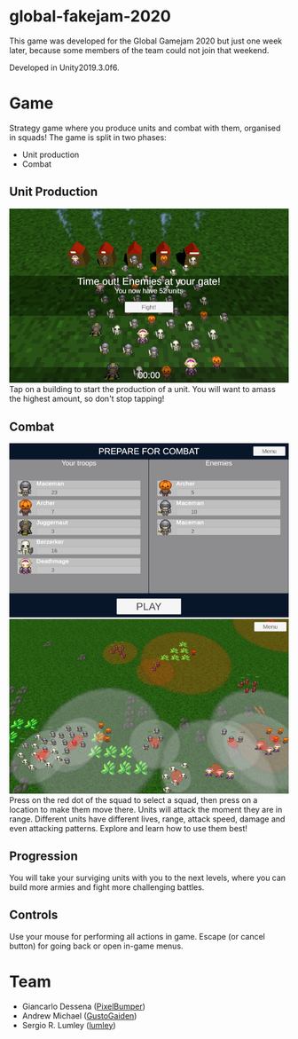# global-fakejam-2020

This game was developed for the Global Gamejam 2020 but just one week later, because some members of the team could not join that weekend.

Developed in Unity2019.3.0f6.

# Game

Strategy game where you produce units and combat with them, organised in squads!
The game is split in two phases:
 - Unit production
 - Combat

## Unit Production
![Build phase](Documentation/build_phase.png)
Tap on a building to start the production of a unit. You will want to amass the highest amount, so don't stop tapping!

## Combat
![Prepare for combat](Documentation/prepare_phase.png)
![Combat](Documentation/combat_phase.png)
Press on the red dot of the squad to select a squad, then press on a location to make them move there. Units will attack the moment they are in range.
Different units have different lives, range, attack speed, damage and even attacking patterns. Explore and learn how to use them best!

## Progression

You will take your surviging units with you to the next levels, where you can build more armies and fight more challenging battles.


## Controls

Use your mouse for performing all actions in game.
Escape (or cancel button) for going back or open in-game menus.

# Team
 - Giancarlo Dessena ([PixelBumper](https://github.com/GustoGaiden))
 - Andrew Michael ([GustoGaiden](https://github.com/PixelBumper))
 - Sergio R. Lumley ([lumley](https://github.com/lumley/))


